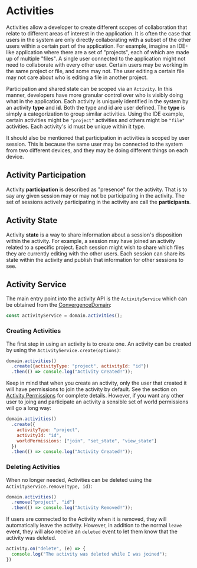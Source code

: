 # Activities

Activities allow a developer to create different scopes of collaboration that relate to different areas of interest in the application.  It is often the case that users in the system are only directly collaborating with a subset of the other users within a certain part of the application. For example, imagine an IDE-like application where there are a set of "projects", each of which are made up of multiple "files".  A single user connected to the application might not need to collaborate with every other user.  Certain users may be working in the same project or file, and some may not.  The user editing a certain file may not care about who is editing a file in another project.

Participation and shared state can be scoped via an `Activity`.  In this manner, developers have more granular control over who is visibly doing what in the application.  Each activity is uniquely identified in the system by an activity **type** and **id**. Both the type and id are user defined. The **type** is simply a categorization to group similar activities.  Using the IDE example, certain activities might be `"project"` activities and others might be `"file"` activities. Each activity's id must be unique within it type. 

It should also be mentioned that participation in activities is scoped by user session.  This is because the same user may be connected to the system from two different devices, and they may be doing different things on each device.

## Activity Participation
Activity **participation** is described as "presence" for the activity.  That is to say any given session may or may not be participating in the activity.  The set of sessions actively participating in the activity are call the **participants**.

## Activity State
Activity **state** is a way to share information about a session's disposition within the activity. For example, a session may have joined an activity related to a specific project.  Each session might wish to share which files they are currently editing with the other users. Each session can share its state within the activity and publish that information for other sessions to see.


## Activity Service

The main entry point into the activity API is the `ActivityService` which can be obtained from the [ConvergenceDomain](/getting-started):

```js
const activityService = domain.activities();
```

### Creating Activities
The first step in using an activity is to create one. An activity can be created by using the `ActivityService.create(options)`:

```js
domain.activities()
  .create({activityType: "project", activityId: "id"})
  .then(() => console.log("Activity Created!"));
```

Keep in mind that when you create an activity, only the user that created it will have permissions to join the activity by default.  See the section on [Activity Permissions](../permissions/) for complete details. However, if you want any other user to joing and participate an activity a sensible set of world permissions will go a long way:

```js
domain.activities()
  .create({
    activityType: "project", 
    activityId: "id",
    worldPermissions: ["join", "set_state", "view_state"]
  })
  .then(() => console.log("Activity Created!"));
```

### Deleting Activities
When no longer needed, Activities can be deleted using the `ActivityService.remove(type, id)`:

```js
domain.activities()
  .remove("project", "id")
  .then(() => console.log("Activity Removed!"));
```

If users are connected to the Activity when it is removed, they will automatically leave the activity. However, in addition to the normal `leave` event, they will also receive an `deleted` event to let them know that the activity was deleted.

```js
activity.on("delete", (e) => {
  console.log("The activity was deleted while I was joined");
})
```